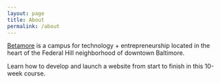 ```yaml
---
layout: page
title: About
permalink: /about
---
```


[Betamore](https://betamore.com) is a campus for technology + entrepreneurship located in the heart of the Federal Hill neighborhood of downtown Baltimore.

Learn how to develop and launch a website from start to finish in this 10-week course.